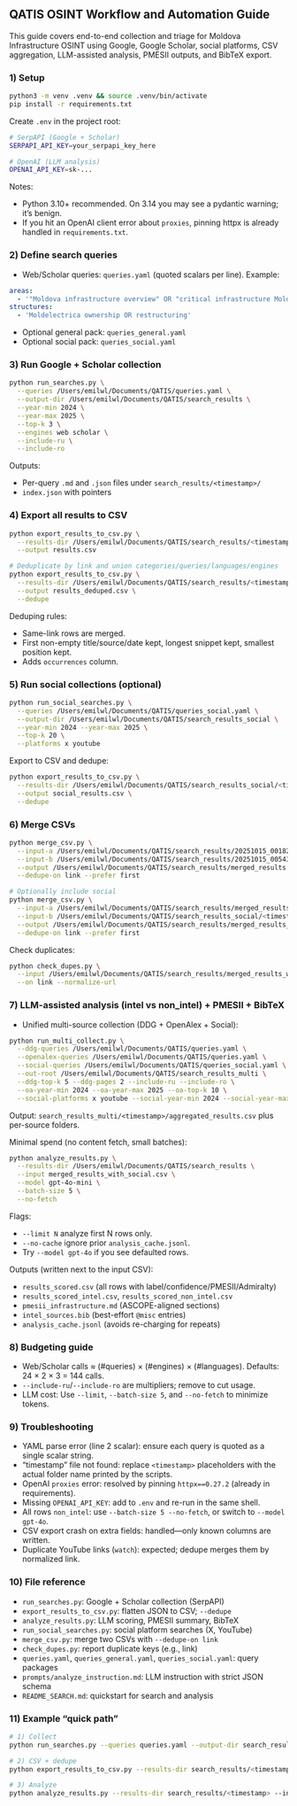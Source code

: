 ## QATIS OSINT Workflow and Automation Guide

This guide covers end-to-end collection and triage for Moldova Infrastructure OSINT using Google, Google Scholar, social platforms, CSV aggregation, LLM-assisted analysis, PMESII outputs, and BibTeX export.

### 1) Setup

```bash
python3 -m venv .venv && source .venv/bin/activate
pip install -r requirements.txt
```

Create `.env` in the project root:

```bash
# SerpAPI (Google + Scholar)
SERPAPI_API_KEY=your_serpapi_key_here

# OpenAI (LLM analysis)
OPENAI_API_KEY=sk-...
```

Notes:
- Python 3.10+ recommended. On 3.14 you may see a pydantic warning; it’s benign.
- If you hit an OpenAI client error about `proxies`, pinning httpx is already handled in `requirements.txt`.

### 2) Define search queries

- Web/Scholar queries: `queries.yaml` (quoted scalars per line). Example:

```yaml
areas:
  - '"Moldova infrastructure overview" OR "critical infrastructure Moldova"'
structures:
  - 'Moldelectrica ownership OR restructuring'
```

- Optional general pack: `queries_general.yaml`
- Optional social pack: `queries_social.yaml`

### 3) Run Google + Scholar collection

```bash
python run_searches.py \
  --queries /Users/emilwl/Documents/QATIS/queries.yaml \
  --output-dir /Users/emilwl/Documents/QATIS/search_results \
  --year-min 2024 \
  --year-max 2025 \
  --top-k 3 \
  --engines web scholar \
  --include-ru \
  --include-ro
```

Outputs:
- Per-query `.md` and `.json` files under `search_results/<timestamp>/`
- `index.json` with pointers

### 4) Export all results to CSV

```bash
python export_results_to_csv.py \
  --results-dir /Users/emilwl/Documents/QATIS/search_results/<timestamp> \
  --output results.csv

# Deduplicate by link and union categories/queries/languages/engines
python export_results_to_csv.py \
  --results-dir /Users/emilwl/Documents/QATIS/search_results/<timestamp> \
  --output results_deduped.csv \
  --dedupe
```

Deduping rules:
- Same-link rows are merged.
- First non-empty title/source/date kept, longest snippet kept, smallest position kept.
- Adds `occurrences` column.

### 5) Run social collections (optional)

```bash
python run_social_searches.py \
  --queries /Users/emilwl/Documents/QATIS/queries_social.yaml \
  --output-dir /Users/emilwl/Documents/QATIS/search_results_social \
  --year-min 2024 --year-max 2025 \
  --top-k 20 \
  --platforms x youtube
```

Export to CSV and dedupe:

```bash
python export_results_to_csv.py \
  --results-dir /Users/emilwl/Documents/QATIS/search_results_social/<timestamp> \
  --output social_results.csv \
  --dedupe
```

### 6) Merge CSVs

```bash
python merge_csv.py \
  --input-a /Users/emilwl/Documents/QATIS/search_results/20251015_001826/results_deduped.csv \
  --input-b /Users/emilwl/Documents/QATIS/search_results/20251015_005430/general_results_deduped.csv \
  --output /Users/emilwl/Documents/QATIS/search_results/merged_results.csv \
  --dedupe-on link --prefer first

# Optionally include social
python merge_csv.py \
  --input-a /Users/emilwl/Documents/QATIS/search_results/merged_results.csv \
  --input-b /Users/emilwl/Documents/QATIS/search_results_social/<timestamp>/social_results.csv \
  --output /Users/emilwl/Documents/QATIS/search_results/merged_results_with_social.csv \
  --dedupe-on link --prefer first
```

Check duplicates:

```bash
python check_dupes.py \
  --input /Users/emilwl/Documents/QATIS/search_results/merged_results_with_social.csv \
  --on link --normalize-url
```

### 7) LLM-assisted analysis (intel vs non_intel) + PMESII + BibTeX
- Unified multi-source collection (DDG + OpenAlex + Social):

```bash
python run_multi_collect.py \
  --ddg-queries /Users/emilwl/Documents/QATIS/queries.yaml \
  --openalex-queries /Users/emilwl/Documents/QATIS/queries.yaml \
  --social-queries /Users/emilwl/Documents/QATIS/queries_social.yaml \
  --out-root /Users/emilwl/Documents/QATIS/search_results_multi \
  --ddg-top-k 5 --ddg-pages 2 --include-ru --include-ro \
  --oa-year-min 2024 --oa-year-max 2025 --oa-top-k 10 \
  --social-platforms x youtube --social-year-min 2024 --social-year-max 2025 --social-top-k 20
```

Output: `search_results_multi/<timestamp>/aggregated_results.csv` plus per-source folders.

Minimal spend (no content fetch, small batches):

```bash
python analyze_results.py \
  --results-dir /Users/emilwl/Documents/QATIS/search_results \
  --input merged_results_with_social.csv \
  --model gpt-4o-mini \
  --batch-size 5 \
  --no-fetch
```

Flags:
- `--limit N` analyze first N rows only.
- `--no-cache` ignore prior `analysis_cache.jsonl`.
- Try `--model gpt-4o` if you see defaulted rows.

Outputs (written next to the input CSV):
- `results_scored.csv` (all rows with label/confidence/PMESII/Admiralty)
- `results_scored_intel.csv`, `results_scored_non_intel.csv`
- `pmesii_infrastructure.md` (ASCOPE-aligned sections)
- `intel_sources.bib` (best-effort `@misc` entries)
- `analysis_cache.jsonl` (avoids re-charging for repeats)

### 8) Budgeting guide

- Web/Scholar calls ≈ (#queries) × (#engines) × (#languages). Defaults: 24 × 2 × 3 = 144 calls.
- `--include-ru`/`--include-ro` are multipliers; remove to cut usage.
- LLM cost: Use `--limit`, `--batch-size 5`, and `--no-fetch` to minimize tokens.

### 9) Troubleshooting

- YAML parse error (line 2 scalar): ensure each query is quoted as a single scalar string.
- “timestamp” file not found: replace `<timestamp>` placeholders with the actual folder name printed by the scripts.
- OpenAI `proxies` error: resolved by pinning `httpx==0.27.2` (already in requirements).
- Missing `OPENAI_API_KEY`: add to `.env` and re-run in the same shell.
- All rows `non_intel`: use `--batch-size 5 --no-fetch`, or switch to `--model gpt-4o`.
- CSV export crash on extra fields: handled—only known columns are written.
- Duplicate YouTube links (`watch`): expected; dedupe merges them by normalized link.

### 10) File reference

- `run_searches.py`: Google + Scholar collection (SerpAPI)
- `export_results_to_csv.py`: flatten JSON to CSV; `--dedupe`
- `analyze_results.py`: LLM scoring, PMESII summary, BibTeX
- `run_social_searches.py`: social platform searches (X, YouTube)
- `merge_csv.py`: merge two CSVs with `--dedupe-on link`
- `check_dupes.py`: report duplicate keys (e.g., link)
- `queries.yaml`, `queries_general.yaml`, `queries_social.yaml`: query packages
- `prompts/analyze_instruction.md`: LLM instruction with strict JSON schema
- `README_SEARCH.md`: quickstart for search and analysis

### 11) Example “quick path”

```bash
# 1) Collect
python run_searches.py --queries queries.yaml --output-dir search_results --year-min 2024 --year-max 2025 --top-k 3 --engines web scholar

# 2) CSV + dedupe
python export_results_to_csv.py --results-dir search_results/<timestamp> --output results_deduped.csv --dedupe

# 3) Analyze
python analyze_results.py --results-dir search_results/<timestamp> --input results_deduped.csv --model gpt-4o-mini --batch-size 5 --no-fetch
```


